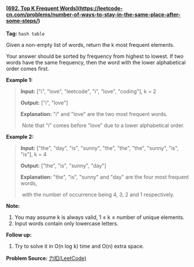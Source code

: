 #### [[692. Top K Frequent Words](https://leetcode-cn.com/problems/top-k-frequent-words/)](https://leetcode-cn.com/problems/number-of-ways-to-stay-in-the-same-place-after-some-steps/)

**Tag:**  `hash table`

Given a non-empty list of words, return the k most frequent elements.

Your answer should be sorted by frequency from highest to lowest. If two words have the same frequency, then the word with the lower alphabetical order comes first.

**Example 1:**

> **Input:** ["i", "love", "leetcode", "i", "love", "coding"], k = 2
>
> **Output:** ["i", "love"]
>
> **Explanation:** "i" and "love" are the two most frequent words.
>
> ​    Note that "i" comes before "love" due to a lower alphabetical order.

**Example 2:**

> **Input:** ["the", "day", "is", "sunny", "the", "the", "the", "sunny", "is", "is"], k = 4
>
> **Output:** ["the", "is", "sunny", "day"]
>
> **Explanation:** "the", "is", "sunny" and "day" are the four most frequent words,
>
> ​    with the number of occurrence being 4, 3, 2 and 1 respectively.

**Note:**

1. You may assume k is always valid, 1 ≤ k ≤ number of unique elements.
2. Input words contain only lowercase letters.

**Follow up:**

1. Try to solve it in O(n log k) time and O(n) extra space.



**Problem Source:** [力扣(LeetCode)](https://leetcode-cn.com/)


